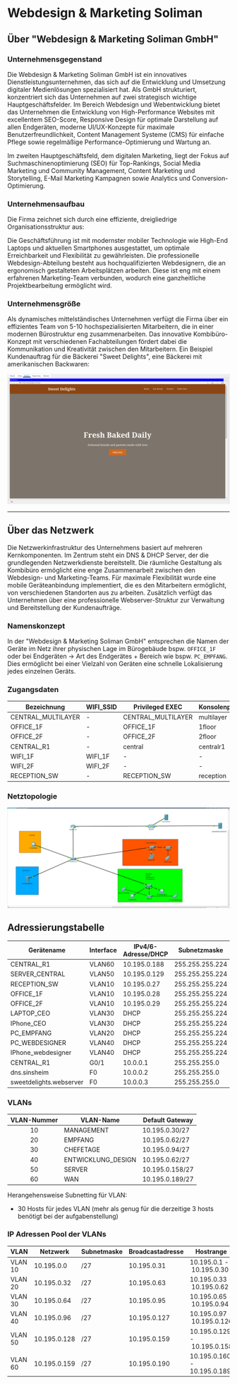 # Webdesign & Marketing Soliman

## Über "Webdesign & Marketing Soliman GmbH"

### Unternehmensgegenstand

Die Webdesign & Marketing Soliman GmbH ist ein innovatives Dienstleistungsunternehmen, das sich auf die Entwicklung und Umsetzung digitaler Medienlösungen spezialisiert hat. Als GmbH strukturiert, konzentriert sich das Unternehmen auf zwei strategisch wichtige Hauptgeschäftsfelder. Im Bereich Webdesign und Webentwicklung bietet das Unternehmen die Entwicklung von High-Performance Websites mit excellentem SEO-Score, Responsive Design für optimale Darstellung auf allen Endgeräten, moderne UI/UX-Konzepte für maximale Benutzerfreundlichkeit, Content Management Systeme (CMS) für einfache Pflege sowie regelmäßige Performance-Optimierung und Wartung an.

Im zweiten Hauptgeschäftsfeld, dem digitalen Marketing, liegt der Fokus auf Suchmaschinenoptimierung (SEO) für Top-Rankings, Social Media Marketing und Community Management, Content Marketing und Storytelling, E-Mail Marketing Kampagnen sowie Analytics und Conversion-Optimierung.

### Unternehmensaufbau

Die Firma zeichnet sich durch eine effiziente, dreigliedrige Organisationsstruktur aus:

Die Geschäftsführung ist mit modernster mobiler Technologie wie High-End Laptops und aktuellen Smartphones ausgestattet, um optimale Erreichbarkeit und Flexibilität zu gewährleisten. Die professionelle Webdesign-Abteilung besteht aus hochqualifizierten Webdesignern, die an ergonomisch gestalteten Arbeitsplätzen arbeiten. Diese ist eng mit einem erfahrenen Marketing-Team verbunden, wodurch eine ganzheitliche Projektbearbeitung ermöglicht wird.

### Unternehmensgröße

Als dynamisches mittelständisches Unternehmen verfügt die Firma über ein effizientes Team von 5-10 hochspezialisierten Mitarbeitern, die in einer modernen Bürostruktur eng zusammenarbeiten. Das innovative Kombibüro-Konzept mit verschiedenen Fachabteilungen fördert dabei die Kommunikation und Kreativität zwischen den Mitarbeitern. Ein Beispiel Kundenauftrag für die Bäckerei "Sweet Delights", eine Bäckerei mit amerikanischen Backwaren:

![image.png](image_sweet_delights.png)

---

## Über das Netzwerk

Die Netzwerkinfrastruktur des Unternehmens basiert auf mehreren Kernkomponenten. Im Zentrum steht ein DNS & DHCP Server, der die grundlegenden Netzwerkdienste bereitstellt. Die räumliche Gestaltung als Kombibüro ermöglicht eine enge Zusammenarbeit zwischen den Webdesign- und Marketing-Teams. Für maximale Flexibilität wurde eine mobile Geräteanbindung implementiert, die es den Mitarbeitern ermöglicht, von verschiedenen Standorten aus zu arbeiten. Zusätzlich verfügt das Unternehmen über eine professionelle Webserver-Struktur zur Verwaltung und Bereitstellung der Kundenaufträge.

### Namenskonzept

In der "Webdesign & Marketing Soliman GmbH" entsprechen die Namen der Geräte im Netz ihrer physischen Lage im Bürogebäude bspw. `OFFICE_1F` oder bei Endgeräten → Art des Endgerätes + Bereich wie bspw. `PC_EMPFANG`. Dies ermöglicht bei einer Vielzahl von Geräten eine schnelle Lokalisierung jedes einzelnen Geräts.

### Zugangsdaten

| Bezeichnung        | WIFI_SSID | Privileged EXEC    | Konsolenport | Domaine       | User  | Passwort | WLAN PW    |
| ------------------ | --------- | ------------------ | ------------ | ------------- | ----- | -------- | ---------- |
| CENTRAL_MULTILAYER | -         | CENTRAL_MULTILAYER | multilayer   | multilayer.de | admin | web      | -          |
| OFFICE_1F          | -         | OFFICE_1F          | 1floor       | 1floor.de     | admin | web      | -          |
| OFFICE_2F          | -         | OFFICE_2F          | 2floor       | 2floor.de     | admin | web      | -          |
| CENTRAL_R1         | -         | central            | centralr1    | centralr1.de  | admin | web      | -          |
| WIFI_1F            | WIFI_1F   | -                  | -            | -             | -     | -        | WIFI1FLOOR |
| WIFI_2F            | WIFI_2F   | -                  | -            | -             | -     | -        | WIFI2FLOOR |
| RECEPTION_SW       | -         | RECEPTION_SW       | reception    | reception.de  | admin | web      |            |

### Netztopologie

![image.png](image_topology.png)

## Adressierungstabelle

| Gerätename              | Interface | IPv4/6-Adresse/DHCP | Subnetzmaske    | Default Gateway |
| ----------------------- | --------- | ------------------- | --------------- | --------------- |
| CENTRAL_R1              | VLAN60    | 10.195.0.188        | 255.255.255.224 | 10.195.0.189    |
| SERVER_CENTRAL          | VLAN50    | 10.195.0.129        | 255.255.255.224 | 10.195.0.158    |
| RECEPTION_SW            | VLAN10    | 10.195.0.27         | 255.255.255.224 | 10.195.0.30     |
| OFFICE_1F               | VLAN10    | 10.195.0.28         | 255.255.255.224 | 10.195.0.30     |
| OFFICE_2F               | VLAN10    | 10.195.0.29         | 255.255.255.224 | 10.195.0.30     |
| LAPTOP_CEO              | VLAN30    | DHCP                | 255.255.255.224 | 10.195.0.94     |
| IPhone_CEO              | VLAN30    | DHCP                | 255.255.255.224 | 10.195.0.94     |
| PC_EMPFANG              | VLAN20    | DHCP                | 255.255.255.224 | 10.195.0.62     |
| PC_WEBDESIGNER          | VLAN40    | DHCP                | 255.255.255.224 | 10.195.0.62     |
| IPhone_webdesigner      | VLAN40    | DHCP                | 255.255.255.224 | 10.195.0.62     |
| CENTRAL_R1              | G0/1      | 10.0.0.1            | 255.255.255.0   | -               |
| dns.sinsheim            | F0        | 10.0.0.2            | 255.255.255.0   | -               |
| sweetdelights.webserver | F0        | 10.0.0.3            | 255.255.255.0   | -               |

### VLANs

| VLAN-Nummer | VLAN-Name          | Default Gateway |
|:-----------:| ------------------ | --------------- |
| 10          | MANAGEMENT         | 10.195.0.30/27  |
| 20          | EMPFANG            | 10.195.0.62/27  |
| 30          | CHEFETAGE          | 10.195.0.94/27  |
| 40          | ENTWICKLUNG_DESIGN | 10.195.0.62/27  |
| 50          | SERVER             | 10.195.0.158/27 |
| 60          | WAN                | 10.195.0.189/27 |

Herangehensweise Subnetting für VLAN:

- 30 Hosts für jedes VLAN (mehr als genug für die derzeitige 3 hosts benötigt bei der aufgabenstellung)

### IP Adressen Pool der VLANs

| VLAN    | Netzwerk     | Subnetmaske | Broadcastadresse | Hostrange                   |
| ------- | ------------ | ----------- | ---------------- | --------------------------- |
| VLAN 10 | 10.195.0.0   | /27         | 10.195.0.31      | 10.195.0.1 - 10.195.0.30    |
| VLAN 20 | 10.195.0.32  | /27         | 10.195.0.63      | 10.195.0.33 - 10.195.0.62   |
| VLAN 30 | 10.195.0.64  | /27         | 10.195.0.95      | 10.195.0.65 - 10.195.0.94   |
| VLAN 40 | 10.195.0.96  | /27         | 10.195.0.127     | 10.195.0.97 - 10.195.0.126  |
| VLAN 50 | 10.195.0.128 | /27         | 10.195.0.159     | 10.195.0.129 - 10.195.0.158 |
| VLAN 60 | 10.195.0.159 | /27         | 10.195.0.190     | 10.195.0.160 - 10.195.0.189 |
